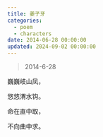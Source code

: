 ```yaml
---
title: 姜子牙
categories:
  - poem
  - characters
date: 2014-06-28 00:00:00
updated: 2024-09-02 00:00:00
---
```


> 2014-6-28

巍巍岐山凤，

悠悠渭水钩。

命在直中取，

不向曲中求。